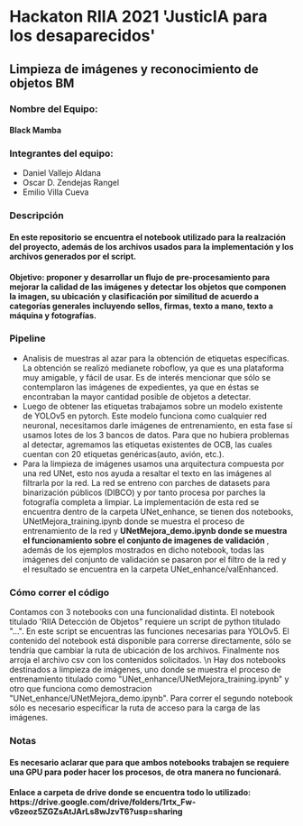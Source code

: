 <h1> Hackaton RIIA 2021 'JusticIA para los desaparecidos'</h1>

<h2>Limpieza de imágenes y reconocimiento de objetos BM </h2>
<h3>Nombre del Equipo:</h3>
<h4> Black Mamba </h4>
<h3>Integrantes del equipo:</h3>
<ul>
  <li> Daniel Vallejo Aldana </li>
  <li> Oscar D. Zendejas Rangel </li>
  <li> Emilio Villa Cueva </li>
</ul>
<h3> Descripción </h3>
<h4> En este repositorio se encuentra el notebook utilizado para la realzación del proyecto, además de los archivos usados para la implementación y los archivos generados por el script.</h4>
<h4>Objetivo: proponer y desarrollar un flujo de pre-procesamiento para mejorar la calidad de las imágenes y detectar los objetos que componen la imagen, su ubicación y clasificación por similitud de acuerdo a categorías generales incluyendo sellos, firmas, texto a mano, texto a máquina y fotografías.</h4>
<h3> Pipeline </h3>
<ul>
  <li> Analisis de muestras al azar para la obtención de etiquetas específicas. La obtención se realizó medianete roboflow, ya que es una plataforma muy amigable, y fácil de usar. Es de interés mencionar que sólo se contemplaron las imágenes de expedientes, ya que en éstas se encontraban la mayor cantidad posible de objetos a detectar. </li>
  <li> Luego de obtener las etiquetas trabajamos sobre un modelo existente de YOLOv5 en pytorch. Este modelo funciona como cualquier red neuronal, necesitamos darle imágenes de entrenamiento, en esta fase sí usamos lotes de los 3 bancos de datos. Para que no hubiera problemas al detectar, agremamos las etiquetas existentes de OCB, las cuales cuentan con 20 etiquetas genéricas(auto, avión, etc.). </li>
  <li> Para la limpieza de imágenes usamos una arquitectura compuesta por una red UNet, esto nos ayuda a resaltar el texto en las imágenes al filtrarla por la red. La red se entreno con parches de datasets para binarización públicos (DIBCO) y por tanto procesa por parches la fotografía completa a limpiar. La implementación de esta red se encuentra dentro de la carpeta UNet_enhance, se tienen dos notebooks, UNetMejora_training.ipynb donde se muestra el proceso de entrenamiento de la red y <b> UNetMejora_demo.ipynb donde se muestra el funcionamiento sobre el conjunto de imagenes de validación </b>, además de los ejemplos mostrados en dicho notebook, todas las imágenes del conjunto de validación se pasaron por el filtro de la red y el resultado se encuentra en la carpeta UNet_enhance/valEnhanced.</li> 
</ul>
<h3> Cómo correr el código </h3>
Contamos con 3 notebooks con una funcionalidad distinta. El notebook titulado 'RIIA Detección de Objetos" requiere un script de python titulado "...". En este script se encuentras las funciones necesarias para YOLOv5. El contenido del notebook está disponible para correrse directamente, sólo se tendría que cambiar la ruta de ubicación de los archivos. Finalmente nos arroja el archivo csv con los contenidos solicitados. \n
Hay dos notebooks destinados a limpieza de imágenes, uno donde se muestra el proceso de entrenamiento titulado como "UNet_enhance/UNetMejora_training.ipynb" y otro que funciona como demostracion "UNet_enhance/UNetMejora_demo.ipynb". Para correr el segundo notebook sólo es necesario especificar la ruta de acceso para la carga de las imágenes.

<h3> Notas </h3>
<h4> Es necesario aclarar que para que ambos notebooks trabajen se requiere una GPU para poder hacer los procesos, de otra manera no funcionará. </h4>
<h4>Enlace a carpeta de drive donde se encuentra todo lo utilizado: https://drive.google.com/drive/folders/1rtx_Fw-v6zeoz5ZGZsAtJArLs8wJzvT6?usp=sharing</h4>
